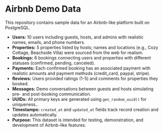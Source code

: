 # Airbnb Demo Data

This repository contains sample data for an Airbnb-like platform built on PostgreSQL.

- **Users:** 10 users including guests, hosts, and admins with realistic names, emails, and phone numbers.
- **Properties:** 5 properties listed by hosts; names and locations (e.g., Cozy Cottage, Beachside Villa) were sourced from the web for realism.
- **Bookings:** 6 bookings connecting users and properties with different statuses (confirmed, pending, canceled).
- **Payments:** Each confirmed booking has an associated payment with realistic amounts and payment methods (credit_card, paypal, stripe).
- **Reviews:** Users provided ratings (1-5) and comments for properties they booked.
- **Messages:** Demo conversations between guests and hosts simulating pre- and post-booking communication.
- **UUIDs:** All primary keys are generated using `gen_random_uuid()` for uniqueness..
- **Timestamps:** `created_at` and `updated_at` fields track record creation and updates automatically.
- **Purpose:** This dataset is intended for testing, demonstration, and development of Airbnb-like features.
